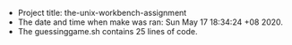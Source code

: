 - Project title: the-unix-workbench-assignment
- The date and time when make was ran: Sun May 17 18:34:24 +08 2020.
- The guessinggame.sh contains 25 lines of code.
